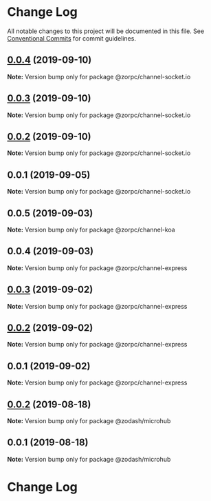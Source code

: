 # Change Log

All notable changes to this project will be documented in this file.
See [Conventional Commits](https://conventionalcommits.org) for commit guidelines.

## [0.0.4](https://github.com/zcorky/zodash/compare/@zorpc/channel-socket.io@0.0.3...@zorpc/channel-socket.io@0.0.4) (2019-09-10)

**Note:** Version bump only for package @zorpc/channel-socket.io





## [0.0.3](https://github.com/zcorky/zodash/compare/@zorpc/channel-socket.io@0.0.2...@zorpc/channel-socket.io@0.0.3) (2019-09-10)

**Note:** Version bump only for package @zorpc/channel-socket.io





## [0.0.2](https://github.com/zcorky/zodash/compare/@zorpc/channel-socket.io@0.0.1...@zorpc/channel-socket.io@0.0.2) (2019-09-10)

**Note:** Version bump only for package @zorpc/channel-socket.io





## 0.0.1 (2019-09-05)

**Note:** Version bump only for package @zorpc/channel-socket.io





## 0.0.5 (2019-09-03)

**Note:** Version bump only for package @zorpc/channel-koa





## 0.0.4 (2019-09-03)

**Note:** Version bump only for package @zorpc/channel-express





## [0.0.3](https://github.com/zcorky/zodash/compare/@zorpc/channel-express@0.0.2...@zorpc/channel-express@0.0.3) (2019-09-02)

**Note:** Version bump only for package @zorpc/channel-express





## [0.0.2](https://github.com/zcorky/zodash/compare/@zorpc/channel-express@0.0.1...@zorpc/channel-express@0.0.2) (2019-09-02)

**Note:** Version bump only for package @zorpc/channel-express





## 0.0.1 (2019-09-02)

**Note:** Version bump only for package @zorpc/channel-express





## [0.0.2](https://github.com/zcorky/zodash/compare/@zodash/microhub@0.0.1...@zodash/microhub@0.0.2) (2019-08-18)

**Note:** Version bump only for package @zodash/microhub





## 0.0.1 (2019-08-18)

**Note:** Version bump only for package @zodash/microhub





# Change Log
